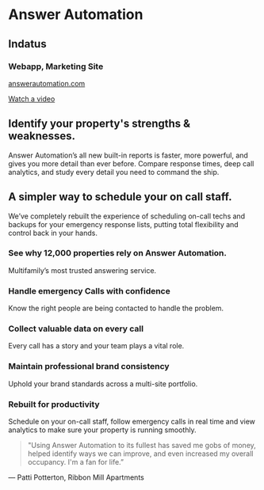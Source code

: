 # Answer Automation
## Indatus
### Webapp, Marketing Site

[answerautomation.com](https://www.indatus.com/solutions/answer-automation)

[Watch a video](https://vimeo.com/78286642)

## Identify your property's strengths & weaknesses.

Answer Automation’s all new built-in reports is faster, more powerful, and gives you more detail than ever before. Compare response times, deep call analytics, and study every detail you need to command the ship.

## A simpler way to schedule your on call staff.

We’ve completely rebuilt the experience of scheduling on-call techs and backups for your emergency response lists, putting total flexibility and control back in your hands.

### See why 12,000 properties rely on Answer Automation.
Multifamily’s most trusted answering service.

### Handle emergency Calls with confidence
Know the right people are being contacted to handle the problem.

### Collect valuable data on every call
Every call has a story and your team plays a vital role.

### Maintain professional brand consistency
Uphold your brand standards across a multi-site portfolio.

### Rebuilt for productivity
Schedule on your on-call staff, follow emergency calls in real time and view analytics to make sure your property is running smoothly.

> "Using Answer Automation to its fullest has saved me gobs of money, helped identify ways we can improve, and even increased my overall occupancy. I'm a fan for life.”

— Patti Potterton, Ribbon Mill Apartments